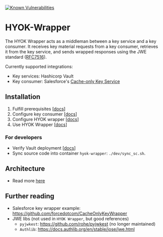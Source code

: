 [![Known Vulnerabilities](https://snyk.io/test/github/p15r/HYOK-Wrapper/badge.svg)](https://snyk.io/test/github/p15r/HYOK-Wrapper)

# HYOK-Wrapper
The HYOK Wrapper acts as a middleman between a key service and a key consumer. It receives key material requests from a key consumer, retrieves it from the key service, and sends wrapped responses using the JWE standard ([RFC7516](https://tools.ietf.org/html/rfc7516)).

Currently supported integrations:
- Key services: Hashicorp Vault
- Key consumer: Salesforce's [Cache-only Key Service](https://help.salesforce.com/articleView?id=security_pe_byok_cache.htm&type=5)

## Installation
1. Fulfill prerequisites [[docs](docs/prerequisites.md)]
2. Configure key consumer [[docs](docs/key_consumer_setup.md)]
3. Configure HYOK wrapper [[docs](docs/hyok_wrapper.md)]
4. Use HYOK Wrapper [[docs](docs/usage.md)]


### For developers
- Verify Vault deployment [[docs](docs/vault.md)]
- Sync source code into container `hyok-wrapper`: `./dev/sync_sc.sh`.

## Architecture
- Read more [here](docs/architecture.md)

## Further reading
- Salesforce key wrapper example: https://github.com/forcedotcom/CacheOnlyKeyWrapper
- JWE libs (not used in `HYOK Wrapper`, but good references)
  - `pyjwkest`: https://github.com/rohe/pyjwkest (no longer maintained)
  - `Authlib`: https://docs.authlib.org/en/stable/jose/jwe.html
